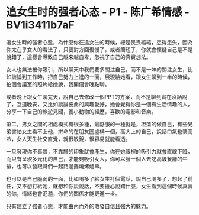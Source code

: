 # 追女生时的强者心态 - P1 - 陈广希情感 - BV1i3411b7aF

追女生時的強者心態，為什麼你在追女生的時候，總是畏畏縮縮，患得患失，因為你太在乎女人的看法了，只要對方回復慢了，或者簡短了，你就會懷疑自己是不是說錯了，這樣會導致自己越來越自卑，忽視了自己的真實想法。

女人也無法被你吸引，所以聊天中我們要多關注自己，而不是一味的關注女生，比如談論到工作時，把自己努力上進的一面，展現給她看，跟女生聊到一半的時候，拍個會議室的照片給她說，我開個會晚點聊。

或者晚上跟女生聊完天，說自己去修改一個PPT的方案，而不是聊到實在沒話說了，互道晚安，又比如談論彼此的興趣愛好，她會覺得你是一個有生活情趣的人，分享一下自己的旅遊見聞，養小動物的經歷，喜歡的電影和音樂。

第二，男女之間的相處模式有很多種，最舒服的一種就是，坦蕩的做自己，有些兄弟害怕女生看不上他，拼命的在朋友圈虛構一個，高大上的自己，說話口氣也裝高冷，女人天生社交直覺，就很敏銳，很容易就能看透。

一旦發現你不真實，不靠譜的印象就會產生，你在她眼裡的吸引力就會直線下降，而只有呈現多元化的自己，才能夠吸引女人，你可以發一個人去吃高級餐廳的牛排，也可以發跟哥們一起路邊攤燒烤爐串。

也可以是自己脆弱的一面，比如喝多了給女生打個電話，說自己喝多了，想起了前任，又不想打給她，就想和你說說話，不要擔心說錯什麼，女生看到這個時候真實的你，情緒也會氾濫，你們的關係才能更進一步。

只有建立了強者心態，才能由內而外的散發自信且強大的魅力。